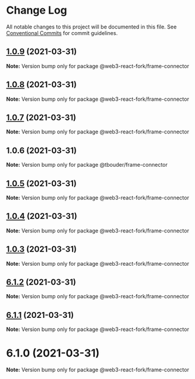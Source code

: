 # Change Log

All notable changes to this project will be documented in this file.
See [Conventional Commits](https://conventionalcommits.org) for commit guidelines.

## [1.0.9](https://github.com/TBouder/web3-react-fork/compare/@web3-react-fork/frame-connector@1.0.8...@web3-react-fork/frame-connector@1.0.9) (2021-03-31)

**Note:** Version bump only for package @web3-react-fork/frame-connector





## [1.0.8](https://github.com/TBouder/web3-react-fork/compare/@web3-react-fork/frame-connector@1.0.7...@web3-react-fork/frame-connector@1.0.8) (2021-03-31)

**Note:** Version bump only for package @web3-react-fork/frame-connector





## [1.0.7](https://github.com/TBouder/web3-react-fork/compare/@web3-react-fork/frame-connector@1.0.5...@web3-react-fork/frame-connector@1.0.7) (2021-03-31)

**Note:** Version bump only for package @web3-react-fork/frame-connector





## 1.0.6 (2021-03-31)

**Note:** Version bump only for package @tbouder/frame-connector





## [1.0.5](https://github.com/TBouder/web3-react-fork/compare/@web3-react-fork/frame-connector@1.0.4...@web3-react-fork/frame-connector@1.0.5) (2021-03-31)

**Note:** Version bump only for package @web3-react-fork/frame-connector





## [1.0.4](https://github.com/TBouder/web3-react-fork/compare/@web3-react-fork/frame-connector@1.0.3...@web3-react-fork/frame-connector@1.0.4) (2021-03-31)

**Note:** Version bump only for package @web3-react-fork/frame-connector





## [1.0.3](https://github.com/TBouder/web3-react-fork/compare/@web3-react-fork/frame-connector@6.1.2...@web3-react-fork/frame-connector@1.0.3) (2021-03-31)

**Note:** Version bump only for package @web3-react-fork/frame-connector





## [6.1.2](https://github.com/TBouder/web3-react-fork/compare/@web3-react-fork/frame-connector@6.1.1...@web3-react-fork/frame-connector@6.1.2) (2021-03-31)

**Note:** Version bump only for package @web3-react-fork/frame-connector





## [6.1.1](https://github.com/TBouder/web3-react-fork/compare/@web3-react-fork/frame-connector@6.1.0...@web3-react-fork/frame-connector@6.1.1) (2021-03-31)

**Note:** Version bump only for package @web3-react-fork/frame-connector





# 6.1.0 (2021-03-31)

**Note:** Version bump only for package @web3-react-fork/frame-connector
